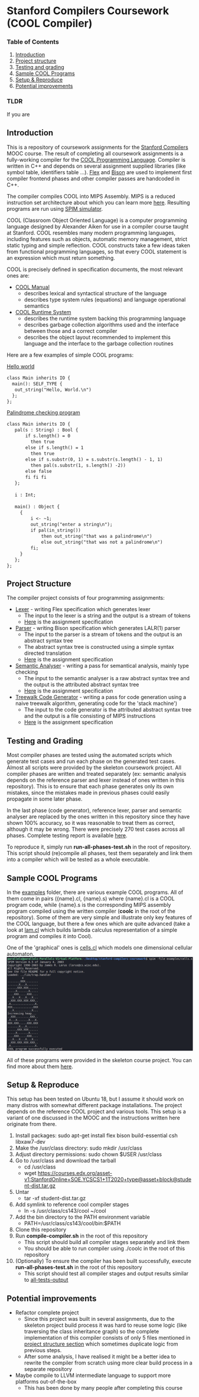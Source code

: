 # Stanford Compilers Coursework (COOL Compiler)
### Table of Contents

1. [Introduction](#introduction)
2. [Project structure](#project-structure)
3. [Testing and grading](#testing-and-grading)
4. [Sample COOL Programs](#sample-cool-programs)
5. [Setup & Reproduce](#setup--reproduce)
6. [Potential improvements](#potential-improvements)

### TLDR
If you are
## Introduction
This is a repository of coursework assignments for the [Stanford Compilers](https://online.stanford.edu/courses/soe-ycscs1-compilers) MOOC course.
The result of completing all coursework assignments is a fully-working compiler for the [COOL Programming Language](http://theory.stanford.edu/~aiken/software/cool/cool.html). Compiler is written in C++ and depends on several assignment supplied libraries (like symbol table, identifiers table ...). [Flex](https://github.com/westes/flex) and [Bison](https://www.gnu.org/software/bison) are used to implement first compiler frontend phases and other compiler passes are handcoded in C++.

The compiler compiles COOL into MIPS Assembly. MIPS is a reduced instruction set architecture about which you can learn more [here](https://en.wikipedia.org/wiki/MIPS_architecture).
Resulting programs are run using [SPIM simulator](http://spimsimulator.sourceforge.net/).

COOL (Classroom Object Oriented Language) is a computer programming language designed by Alexander Aiken for use in a compiler course taught at Stanford.
COOL resembles many modern programming languages, including features such as objects, automatic memory management, strict static typing and simple reflection.
COOL constructs take a few ideas taken from functional programming languages, so that every COOL statement is an expression which must return something.

COOL is precisely defined in specification documents, the most relevant ones are:
  * [COOL Manual](http://theory.stanford.edu/~aiken/software/cool/cool-manual.pdf)
    * describes lexical and syntactical structure of the language
    * describes type system rules (equations) and language operational semantics
  * [COOL Runtime System](https://theory.stanford.edu/~aiken/software/cooldist/handouts/cool-runtime.pdf)
    * describes the runtime system backing this programming language
    * describes garbage collection algorithms used and the interface between those and a correct compiler
    * describes the object layout recommended to implement this language and the interface to the garbage collection routines
    
 Here are a few examples of simple COOL programs:
 
 [Hello world](./examples/hello_world.cl)
 ``` cool
 class Main inherits IO {
   main(): SELF_TYPE {
	out_string("Hello, World.\n")
   };
};
 ```
 
 [Palindrome checking program](./examples/palindrome.cl)
 ``` cool
 class Main inherits IO {
    pal(s : String) : Bool {
	    if s.length() = 0 
          then true
	    else if s.length() = 1 
          then true
	    else if s.substr(0, 1) = s.substr(s.length() - 1, 1) 
          then pal(s.substr(1, s.length() -2))
	    else false
	    fi fi fi
    };

    i : Int;

    main() : Object {
      {
          i <- ~1;
          out_string("enter a string\n");
          if pal(in_string())
              then out_string("that was a palindrome\n")
              else out_string("that was not a palindrome\n")
          fi;
      }
    };
};

 ```
 
 ## Project Structure
 The compiler project consists of four programming assignments:
 * [Lexer](./assignments/PA2/cool.flex) - writing Flex specification which generates lexer
 	* The input to the lexer is a string and the output is a stream of tokens
 	* [Here](./handouts/PA2.pdf) is the assignment specification 
 * [Parser](./assignments/PA3/cool.y) - writing Bison specification which generates LALR(1) parser
  	* The input to the parser is a stream of tokens and the output is an abstract syntax tree
	* The abstract syntax tree is constructed using a simple syntax directed translation
 	* [Here](./handouts/PA3.pdf) is the assignment specification 
 * [Semantic Analyser](./assignments/PA4/semant.cc) - writing a pass for semantical analysis, mainly type checking
 	* The input to the semantic analyser is a raw abstract syntax tree and the output is the attributed abstract syntax tree
  	* [Here](./handouts/PA4.pdf) is the assignment specification 
 * [Treewalk Code Generator](./assignments/PA5/cgen.cc) - writing a pass for code generation using a naive treewalk algorithm, generating code for the 'stack machine')
 	* The input to the code generator is the attributed abstract syntax tree and the output is a file consisting of MIPS instructions
 	* [Here](./handouts/PA5.pdf) is the assignment specification 
	
## Testing and Grading
Most compiler phases are tested using the automated scripts which generate test cases and run each phase on the generated test cases. Almost all scripts were provided by the skeleton coursework project. All compiler phases are written and treated separately (ex: semantic analysis depends on the reference parser and lexer instead of ones written in this repository). This is to ensure that each phase generates only its own mistakes, since the mistakes made in previous phases could easily propagate in some later phase. 

In the last phase (code generator), reference lexer, parser and semantic analyser are replaced by the ones written in this repository since they have shown 100% accuracy, so it was reasonable to treat them as correct, although it may be wrong. There were precisely 270 test cases across all phases.
Complete testing report is available [here](https://github.com/gboduljak/stanford-compilers-coursework/blob/master/all-phases-test.out).

To reproduce it, simply run **run-all-phases-test.sh** in the root of repository. This script should (re)compile all phases, test them separately and link them into a compiler which will be tested as a whole executable.

## Sample COOL Programs
In the [examples](./examples) folder, there are various example COOL programs. All of them come in pairs ({name}.cl, {name}.s) where {name}.cl is a COOL program code, while {name}.s is the corresponding MIPS assembly program compiled using the written compiler (**coolc** in the root of the repository). 
Some of them are very simple and illustrate only key features of the COOL language, but there a few ones which are quite advanced (take a look at [lam.cl](./examples/lam.cl) which builds lambda calculus representation of a simple program and compiles it into Cool). 

One of the 'graphical' ones is [cells.cl](./examples/cells.cl) which models one dimensional cellular automaton.
![cells.cl](./readme-resources/cellular-automaton.png)

All of these programs were provided in the skeleton course project. You can find more about them [here](./examples/README). 

## Setup & Reproduce
This setup has been tested on Ubuntu 18, but I assume it should work on many distros with somewhat different package installations.
The project depends on the reference COOL project and various tools. This setup is a variant of one discussed in the MOOC and the instructions written here originate from there.

1. Install packages: sudo apt-get install flex bison build-essential csh libxaw7-dev
2. Make the /usr/class directory: sudo mkdir /usr/class
3. Adjust directory permissions: sudo chown $USER /usr/class
4. Go to /usr/class and download the tarball
	* cd /usr/class
	* wget https://courses.edx.org/asset-v1:StanfordOnline+SOE.YCSCS1+1T2020+type@asset+block@student-dist.tar.gz
5. Untar
	* tar -xf student-dist.tar.gz
6. Add symlink to reference cool compiler stages 
	* ln -s /usr/class/cs143/cool ~/cool
7. Add the bin directory to the PATH environment variable
	* PATH=/usr/class/cs143/cool/bin:$PATH
8. Clone this repository
9. Run **compile-compiler.sh** in the root of this repository
	* This script should build all compiler stages separately and link them
	* You should be able to run compiler using ./coolc in the root of this repository
10. (Optionally) To ensure the compiler has been built successfully, execute **run-all-phases-test.sh** in the root of this repository
	* This script should test all compiler stages and output results similar to [all-tests-output](./all-phases-test.out)
	
## Potential improvements
* Refactor complete project
	* Since this project was built in several assignments, due to the skeleton project build process it was hard to reuse some logic (like traversing the class inheritance graph) so the complete implementation of this compiler consists of only 5 files mentioned in [project structure section](#project-structure) which sometimes duplicate logic from previous steps.
	* After some analysis, I have realised it might be a better idea to rewrite the compiler from scratch using more clear build process in a separate repository
* Maybe compile to LLVM intermediate language to support more platforms out-of-the-box
	* This has been done by many people after completing this course
